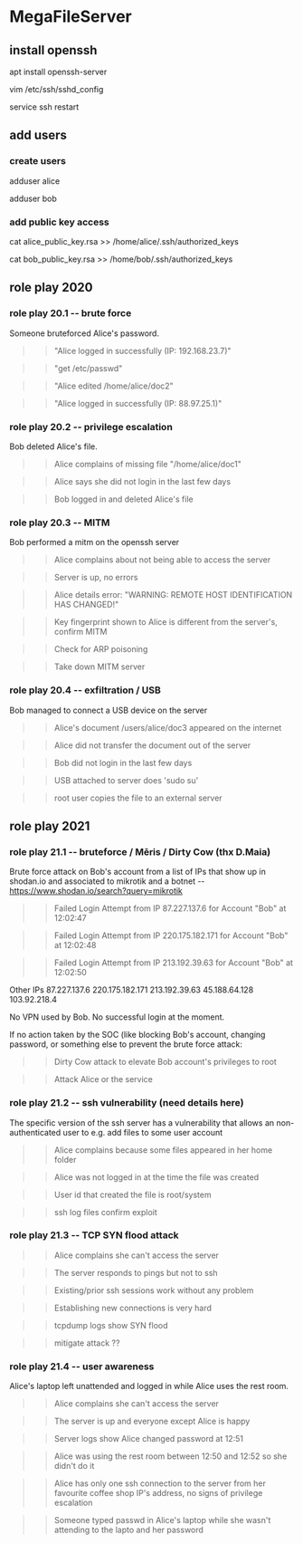 # MegaFileServer

## install openssh

apt install openssh-server

vim /etc/ssh/sshd_config

service ssh restart

## add users 

### create users

adduser alice

adduser bob

### add public key access

cat alice_public_key.rsa >> /home/alice/.ssh/authorized_keys

cat bob_public_key.rsa >> /home/bob/.ssh/authorized_keys


## role play 2020

### role play 20.1 -- brute force

Someone bruteforced Alice's password.

>> "Alice logged in successfully (IP: 192.168.23.7)" 

>> "get /etc/passwd"

>> "Alice edited /home/alice/doc2"

>> "Alice logged in successfully (IP: 88.97.25.1)" 

### role play 20.2 -- privilege escalation

Bob deleted Alice's file.

>> Alice complains of missing file "/home/alice/doc1"

>> Alice says she did not login in the last few days

>> Bob logged in and deleted Alice's file

### role play 20.3 -- MITM

Bob performed a mitm on the openssh server

>> Alice complains about not being able to access the server 

>> Server is up, no errors

>> Alice details error: "WARNING: REMOTE HOST IDENTIFICATION HAS CHANGED!"

>> Key fingerprint shown to Alice is different from the server's, confirm MITM

>> Check for ARP poisoning

>> Take down MITM server

### role play 20.4 -- exfiltration / USB

Bob managed to connect a USB device on the server

>> Alice's document /users/alice/doc3 appeared on the internet

>> Alice did not transfer the document out of the server

>> Bob did not login in the last few days

>> USB attached to server does 'sudo su' 

>> root user copies the file to an external server


## role play 2021

### role play 21.1 -- bruteforce / Mēris / Dirty Cow (thx D.Maia)

Brute force attack on Bob's account from a list of IPs that show up in shodan.io and associated to mikrotik and a botnet -- https://www.shodan.io/search?query=mikrotik

>> Failed Login Attempt from IP 87.227.137.6 for Account "Bob" at 12:02:47 

>> Failed Login Attempt from IP 220.175.182.171 for Account "Bob" at 12:02:48 

>> Failed Login Attempt from IP 213.192.39.63 for Account "Bob" at 12:02:50

Other IPs 87.227.137.6 220.175.182.171 213.192.39.63 45.188.64.128 103.92.218.4

No VPN used by Bob. No successful login at the moment.

If no action taken by the SOC (like blocking Bob's account, changing password, or something else to prevent the brute force attack:

>> Dirty Cow attack to elevate Bob account's privileges to root

>> Attack Alice or the service

### role play 21.2 -- ssh vulnerability (need details here)

The specific version of the ssh server has a vulnerability that allows an non-authenticated user to e.g. add files to some user account

>> Alice complains because some files appeared in her home folder

>> Alice was not logged in at the time the file was created

>> User id that created the file is root/system

>> ssh log files confirm exploit

### role play 21.3 -- TCP SYN flood attack

>> Alice complains she can't access the server
 
>> The server responds to pings but not to ssh

>> Existing/prior ssh sessions work without any problem

>> Establishing new connections is very hard

>> tcpdump logs show SYN flood

>> mitigate attack ??

### role play 21.4 -- user awareness

Alice's laptop left unattended and logged in while Alice uses the rest room.

>> Alice complains she can't access the server

>> The server is up and everyone except Alice is happy

>> Server logs show Alice changed password at 12:51

>> Alice was using the rest room between 12:50 and 12:52 so she didn't do it

>> Alice has only one ssh connection to the server from her favourite coffee shop IP's address, no signs of privilege escalation

>> Someone typed passwd in Alice's laptop while she wasn't attending to the lapto and her password


